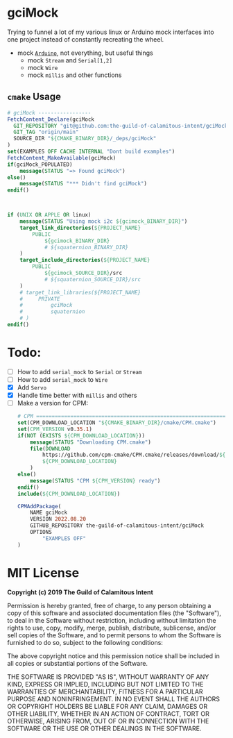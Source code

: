 # gciMock

Trying to funnel a lot of my various linux or Arduino mock interfaces
into one project instead of constantly recreating the wheel.

- mock [`Arduino`](https://www.arduino.cc/reference/en/), not everything, but useful things
    - mock `Stream` and `Serial[1,2]`
    - mock `Wire`
    - mock `millis` and other functions

## `cmake` Usage

```cmake
# gciMock -----------------
FetchContent_Declare(gciMock
  GIT_REPOSITORY "git@github.com:the-guild-of-calamitous-intent/gciMock.git"
  GIT_TAG "origin/main"
  SOURCE_DIR "${CMAKE_BINARY_DIR}/_deps/gciMock"
)
set(EXAMPLES OFF CACHE INTERNAL "Dont build examples")
FetchContent_MakeAvailable(gciMock)
if(gciMock_POPULATED)
    message(STATUS "=> Found gciMock")
else()
    message(STATUS "*** Didn't find gciMock")
endif()



if (UNIX OR APPLE OR linux)
    message(STATUS "Using mock i2c ${gcimock_BINARY_DIR}")
    target_link_directories(${PROJECT_NAME}
        PUBLIC
            ${gcimock_BINARY_DIR}
            # ${squaternion_BINARY_DIR}
    )
    target_include_directories(${PROJECT_NAME}
        PUBLIC
            ${gcimock_SOURCE_DIR}/src
            # ${squaternion_SOURCE_DIR}/src
    )
    # target_link_libraries(${PROJECT_NAME}
    #     PRIVATE
    #         gciMock
    #         squaternion
    # )
endif()
```

# Todo:

- [ ] How to add `serial_mock` to `Serial` or `Stream`
- [ ] How to add `serial_mock` to `Wire`
- [x] Add `Servo`
- [x] Handle time better with `millis` and others
- [ ] Make a version for CPM:
    ```cmake
    # CPM ==========================================================================
    set(CPM_DOWNLOAD_LOCATION "${CMAKE_BINARY_DIR}/cmake/CPM.cmake")
    set(CPM_VERSION v0.35.1)
    if(NOT (EXISTS ${CPM_DOWNLOAD_LOCATION}))
        message(STATUS "Downloading CPM.cmake")
        file(DOWNLOAD
            https://github.com/cpm-cmake/CPM.cmake/releases/download/${CPM_VERSION}/CPM.cmake
            ${CPM_DOWNLOAD_LOCATION}
        )
    else()
        message(STATUS "CPM ${CPM_VERSION} ready")
    endif()
    include(${CPM_DOWNLOAD_LOCATION})

    CPMAddPackage(
        NAME gciMock
        VERSION 2022.08.20
        GITHUB_REPOSITORY the-guild-of-calamitous-intent/gciMock
        OPTIONS
            "EXAMPLES OFF"
    )
    ```

# MIT License

**Copyright (c) 2019 The Guild of Calamitous Intent**

Permission is hereby granted, free of charge, to any person obtaining a copy
of this software and associated documentation files (the "Software"), to deal
in the Software without restriction, including without limitation the rights
to use, copy, modify, merge, publish, distribute, sublicense, and/or sell
copies of the Software, and to permit persons to whom the Software is
furnished to do so, subject to the following conditions:

The above copyright notice and this permission notice shall be included in all
copies or substantial portions of the Software.

THE SOFTWARE IS PROVIDED "AS IS", WITHOUT WARRANTY OF ANY KIND, EXPRESS OR
IMPLIED, INCLUDING BUT NOT LIMITED TO THE WARRANTIES OF MERCHANTABILITY,
FITNESS FOR A PARTICULAR PURPOSE AND NONINFRINGEMENT. IN NO EVENT SHALL THE
AUTHORS OR COPYRIGHT HOLDERS BE LIABLE FOR ANY CLAIM, DAMAGES OR OTHER
LIABILITY, WHETHER IN AN ACTION OF CONTRACT, TORT OR OTHERWISE, ARISING FROM,
OUT OF OR IN CONNECTION WITH THE SOFTWARE OR THE USE OR OTHER DEALINGS IN THE
SOFTWARE.